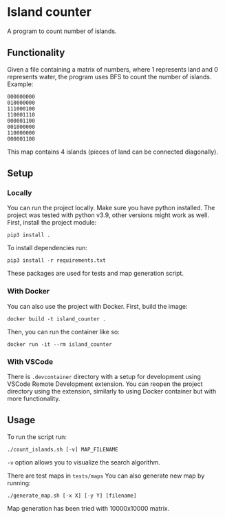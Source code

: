 # Island counter
A program to count number of islands.

## Functionality
Given a file containing a matrix of numbers, where 1 represents land and 0 represents water, the program uses BFS to count the number of islands. Example:
```
000000000
010000000
111000100
110001110
000001100
001000000
110000000
000001100
```
This map contains 4 islands (pieces of land can be connected diagonally).

## Setup
### Locally
You can run the project locally. Make sure you have python installed. The project was tested with python v3.9, other versions might work as well. First, install the project module:
```
pip3 install .
```

To install dependencies run: 
```
pip3 install -r requirements.txt
```
These packages are used for tests and map generation script.

### With Docker
You can also use the project with Docker. First, build the image:
```
docker build -t island_counter .
```
Then, you can run the container like so:
```
docker run -it --rm island_counter
```

### With VSCode
There is `.devcontainer` directory with a setup for development using VSCode Remote Development extension. You can reopen the project directory using the extension, similarly to using Docker container but with more functionality.

## Usage
To run the script run:
```
./count_islands.sh [-v] MAP_FILENAME
```
`-v` option allows you to visualize the search algorithm.
 
There are test maps in `tests/maps`
You can also generate new map by running:
```
./generate_map.sh [-x X] [-y Y] [filename]
```
Map generation has been tried with 10000x10000 matrix.
